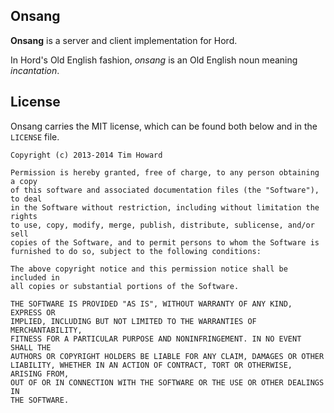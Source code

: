 
## Onsang

**Onsang** is a server and client implementation for Hord.

In Hord's Old English fashion, *onsang* is an Old English noun meaning
*incantation*.

## License

Onsang carries the MIT license, which can be found both below and in the
`LICENSE` file.

```
Copyright (c) 2013-2014 Tim Howard

Permission is hereby granted, free of charge, to any person obtaining a copy
of this software and associated documentation files (the "Software"), to deal
in the Software without restriction, including without limitation the rights
to use, copy, modify, merge, publish, distribute, sublicense, and/or sell
copies of the Software, and to permit persons to whom the Software is
furnished to do so, subject to the following conditions:

The above copyright notice and this permission notice shall be included in
all copies or substantial portions of the Software.

THE SOFTWARE IS PROVIDED "AS IS", WITHOUT WARRANTY OF ANY KIND, EXPRESS OR
IMPLIED, INCLUDING BUT NOT LIMITED TO THE WARRANTIES OF MERCHANTABILITY,
FITNESS FOR A PARTICULAR PURPOSE AND NONINFRINGEMENT. IN NO EVENT SHALL THE
AUTHORS OR COPYRIGHT HOLDERS BE LIABLE FOR ANY CLAIM, DAMAGES OR OTHER
LIABILITY, WHETHER IN AN ACTION OF CONTRACT, TORT OR OTHERWISE, ARISING FROM,
OUT OF OR IN CONNECTION WITH THE SOFTWARE OR THE USE OR OTHER DEALINGS IN
THE SOFTWARE.
```
